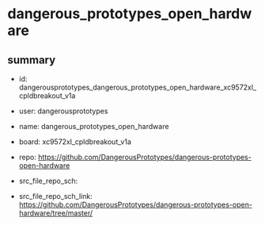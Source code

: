 # dangerous_prototypes_open_hardware
 
## summary 
* id: dangerousprototypes_dangerous_prototypes_open_hardware_xc9572xl_cpldbreakout_v1a
* user: dangerousprototypes
* name: dangerous_prototypes_open_hardware
* board: xc9572xl_cpldbreakout_v1a
* repo: https://github.com/DangerousPrototypes/dangerous-prototypes-open-hardware



* src_file_repo_sch: 
* src_file_repo_sch_link: https://github.com/DangerousPrototypes/dangerous-prototypes-open-hardware/tree/master/






